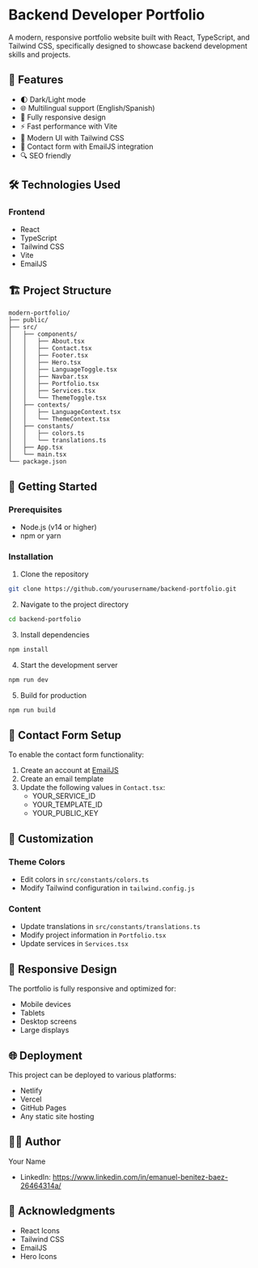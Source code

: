 # Backend Developer Portfolio

A modern, responsive portfolio website built with React, TypeScript, and Tailwind CSS, specifically designed to showcase backend development skills and projects.

## 🚀 Features

- 🌓 Dark/Light mode
- 🌐 Multilingual support (English/Spanish)
- 📱 Fully responsive design
- ⚡ Fast performance with Vite
- 🎨 Modern UI with Tailwind CSS
- 📧 Contact form with EmailJS integration
- 🔍 SEO friendly

## 🛠️ Technologies Used

### Frontend
- React
- TypeScript
- Tailwind CSS
- Vite
- EmailJS

## 🏗️ Project Structure

```
modern-portfolio/
├── public/
├── src/
│   ├── components/
│   │   ├── About.tsx
│   │   ├── Contact.tsx
│   │   ├── Footer.tsx
│   │   ├── Hero.tsx
│   │   ├── LanguageToggle.tsx
│   │   ├── Navbar.tsx
│   │   ├── Portfolio.tsx
│   │   ├── Services.tsx
│   │   └── ThemeToggle.tsx
│   ├── contexts/
│   │   ├── LanguageContext.tsx
│   │   └── ThemeContext.tsx
│   ├── constants/
│   │   ├── colors.ts
│   │   └── translations.ts
│   ├── App.tsx
│   └── main.tsx
└── package.json
```

## 🚀 Getting Started

### Prerequisites

- Node.js (v14 or higher)
- npm or yarn

### Installation

1. Clone the repository
```bash
git clone https://github.com/yourusername/backend-portfolio.git
```

2. Navigate to the project directory
```bash
cd backend-portfolio
```

3. Install dependencies
```bash
npm install
```

4. Start the development server
```bash
npm run dev
```

5. Build for production
```bash
npm run build
```

## 📧 Contact Form Setup

To enable the contact form functionality:

1. Create an account at [EmailJS](https://www.emailjs.com/)
2. Create an email template
3. Update the following values in `Contact.tsx`:
   - YOUR_SERVICE_ID
   - YOUR_TEMPLATE_ID
   - YOUR_PUBLIC_KEY

## 🎨 Customization

### Theme Colors
- Edit colors in `src/constants/colors.ts`
- Modify Tailwind configuration in `tailwind.config.js`

### Content
- Update translations in `src/constants/translations.ts`
- Modify project information in `Portfolio.tsx`
- Update services in `Services.tsx`

## 📱 Responsive Design

The portfolio is fully responsive and optimized for:
- Mobile devices
- Tablets
- Desktop screens
- Large displays

## 🌐 Deployment

This project can be deployed to various platforms:
- Netlify
- Vercel
- GitHub Pages
- Any static site hosting


## 👨‍💻 Author

Your Name

- LinkedIn: https://www.linkedin.com/in/emanuel-benitez-baez-26464314a/

## 🙏 Acknowledgments

- React Icons
- Tailwind CSS
- EmailJS
- Hero Icons

